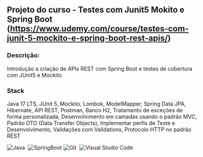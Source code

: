
## Projeto do curso - Testes com Junit5 Mokito e Spring Boot (https://www.udemy.com/course/testes-com-junit-5-mockito-e-spring-boot-rest-apis/)

### Descrição: 
Introdução a criação de APIs REST com Spring Boot e testes de cobertura com JUnit5 e Mockito

### Stack

Java 17 LTS, JUnit 5, Mockito, Lombok, ModelMapper, Spring Data JPA, Hibernate, API REST, Postman, Banco H2, Tratamento de exceções de forma personalizada,
Desenvolvimento em camadas usando o padrão MVC, Padrão DTO (Data Transfer Objects), Implementar perfis de Teste e Desenvolvimento, Validações com Validations, Protocolo HTTP no padrão REST


![Java](https://img.shields.io/badge/-Java-05122A?style=flat&logo=Java&logoColor=FFA518)&nbsp;
![SpringBoot](https://img.shields.io/badge/-SpringBoot-05122A?style=flat&logo=springboot&logoColor=FFA518)
![Git](https://img.shields.io/badge/-Git-05122A?style=flat&logo=git)&nbsp;
![Visual Studio Code](https://img.shields.io/badge/-Visual%20Studio%20Code-05122A?style=flat&logo=visual-studio-code&logoColor=007ACC)&nbsp;
